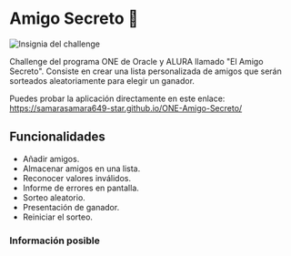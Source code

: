 # Amigo Secreto 🎁

![Insignia del challenge](assets/INISIGNIA%20AMIGO.webp)



Challenge del programa ONE de Oracle y ALURA llamado "El Amigo Secreto". Consiste en crear una lista personalizada de amigos que serán sorteados aleatoriamente para elegir un ganador. 

Puedes probar la aplicación directamente en este enlace: https://samarasamara649-star.github.io/ONE-Amigo-Secreto/


<h2>Funcionalidades</h2>

- Añadir amigos.
- Almacenar amigos en una lista.
- Reconocer valores inválidos.
- Informe de errores en pantalla.
- Sorteo aleatorio.
- Presentación de ganador.
- Reiniciar el sorteo.
  

<h3>Información posible</h3>

